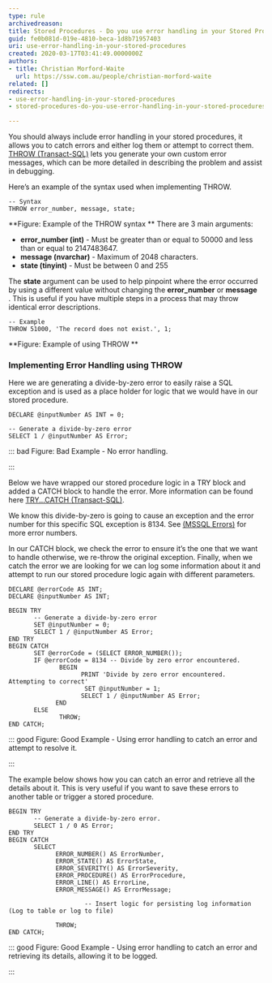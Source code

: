 ```yaml
---
type: rule
archivedreason: 
title: Stored Procedures - Do you use error handling in your Stored Procedures?
guid: fe0b081d-019e-4810-beca-1d8b71957403
uri: use-error-handling-in-your-stored-procedures
created: 2020-03-17T03:41:49.0000000Z
authors:
- title: Christian Morford-Waite
  url: https://ssw.com.au/people/christian-morford-waite
related: []
redirects:
- use-error-handling-in-your-stored-procedures
- stored-procedures-do-you-use-error-handling-in-your-stored-procedures

---
```


You should always include error handling in your stored procedures, it allows you to catch errors and either log them or attempt to correct them.
[THROW (Transact-SQL)](https&#58;//docs.microsoft.com/en-us/sql/t-sql/language-elements/throw-transact-sql?view=sql-server-ver15) lets you generate your own custom error messages, which can be more detailed in describing the problem and assist in debugging.

<!--endintro-->

Here’s an example of the syntax used when implementing THROW.



```
-- Syntax
THROW error_number, message, state;
```


 **Figure: Example of the THROW syntax
** 
There are 3 main arguments:

* **error\_number (int)** - Must be greater than or equal to 50000 and less than or equal to 2147483647.
* **message (nvarchar)** - Maximum of 2048 characters.
* **state (tinyint)** - Must be between 0 and 255

The  **state** argument can be used to help pinpoint where the error occurred by using a different value without changing the  **error\_number** or  **message** . This is useful if you have multiple steps in a process that may throw identical error descriptions.



```
-- Example
THROW 51000, 'The record does not exist.', 1;
```


 **Figure: Example of using THROW
** 
### Implementing Error Handling using THROW


Here we are generating a divide-by-zero error to easily raise a SQL exception and is used as a place holder for logic that we would have in our stored procedure.



```
DECLARE @inputNumber AS INT = 0;
 
-- Generate a divide-by-zero error
SELECT 1 / @inputNumber AS Error;
```




::: bad
Figure: Bad Example - No error handling.

:::

Below we have wrapped our stored procedure logic in a TRY block and added a CATCH block to handle the error. More information can be found here [TRY...CATCH (Transact-SQL)](https&#58;//docs.microsoft.com/en-us/sql/t-sql/language-elements/try-catch-transact-sql?view=sql-server-ver15).

We know this divide-by-zero is going to cause an exception and the error number for this specific SQL exception is 8134. See [(MSSQL Errors)](https&#58;//docs.microsoft.com/en-us/sql/relational-databases/errors-events/database-engine-events-and-errors?view=sql-server-ver15) for more error numbers.

In our CATCH block, we check the error to ensure it’s the one that we want to handle otherwise, we re-throw the original exception.
Finally, when we catch the error we are looking for we can log some information about it and attempt to run our stored procedure logic again with different parameters.



```
DECLARE @errorCode AS INT;
DECLARE @inputNumber AS INT;
 
BEGIN TRY
       -- Generate a divide-by-zero error
       SET @inputNumber = 0;
       SELECT 1 / @inputNumber AS Error;
END TRY
BEGIN CATCH
       SET @errorCode = (SELECT ERROR_NUMBER());
       IF @errorCode = 8134 -- Divide by zero error encountered.
              BEGIN
                    PRINT 'Divide by zero error encountered. Attempting to correct'
                     SET @inputNumber = 1;
                    SELECT 1 / @inputNumber AS Error;
             END
       ELSE
              THROW;
END CATCH;
```




::: good
Figure: Good Example - Using error handling to catch an error and attempt to resolve it.

:::

The example below shows how you can catch an error and retrieve all the details about it.
This is very useful if you want to save these errors to another table or trigger a stored procedure.



```
BEGIN TRY
       -- Generate a divide-by-zero error. 
       SELECT 1 / 0 AS Error;
END TRY
BEGIN CATCH
       SELECT
             ERROR_NUMBER() AS ErrorNumber,
             ERROR_STATE() AS ErrorState,
             ERROR_SEVERITY() AS ErrorSeverity,
             ERROR_PROCEDURE() AS ErrorProcedure,
             ERROR_LINE() AS ErrorLine,
             ERROR_MESSAGE() AS ErrorMessage;		 		             -- Insert logic for persisting log information (Log to table or log to file)
 
             THROW;
END CATCH;
```




::: good
Figure: Good Example - Using error handling to catch an error and retrieving its details, allowing it to be logged.

:::
